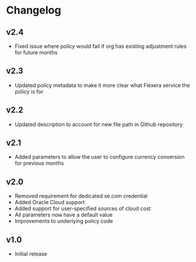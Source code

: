 # Changelog

## v2.4

- Fixed issue where policy would fail if org has existing adjustment rules for future months

## v2.3

- Updated policy metadata to make it more clear what Flexera service the policy is for

## v2.2

- Updated description to account for new file path in Github repository

## v2.1

- Added parameters to allow the user to configure currency conversion for previous months

## v2.0

- Removed requirement for dedicated xe.com credential
- Added Oracle Cloud support
- Added support for user-specified sources of cloud cost
- All parameters now have a default value
- Improvements to underlying policy code

## v1.0

- Initial release
